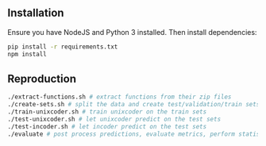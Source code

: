 ## Installation
Ensure you have NodeJS and Python 3 installed.
Then install dependencies:
```bash
pip install -r requirements.txt
npm install
```

## Reproduction
```bash
./extract-functions.sh # extract functions from their zip files
./create-sets.sh # split the data and create test/validation/train sets for UniXcoder/InCoder
./train-unixcoder.sh # train unixcoder on the train sets
./test-unixcoder.sh # let unixcoder predict on the test sets
./test-incoder.sh # let incoder predict on the test sets
./evaluate # post process predictions, evaluate metrics, perform statistical tests
```

	
